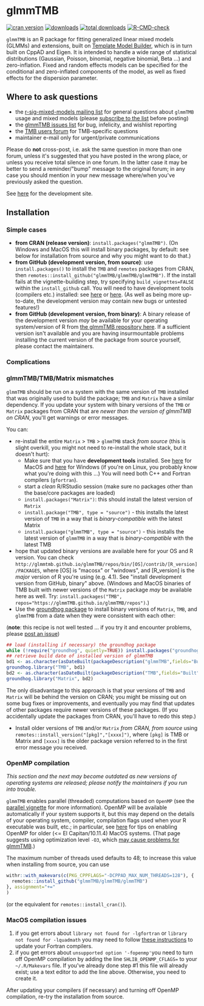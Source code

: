 # glmmTMB

<!-- badges: start -->
[![cran version](http://www.r-pkg.org/badges/version/glmmTMB)](https://cran.r-project.org/package=glmmTMB)
[![downloads](http://cranlogs.r-pkg.org/badges/glmmTMB)](http://cranlogs.r-pkg.org/badges/glmmTMB)
[![total downloads](http://cranlogs.r-pkg.org/badges/grand-total/glmmTMB)](http://cranlogs.r-pkg.org/badges/grand-total/glmmTMB)
[![R-CMD-check](https://github.com/glmmTMB/glmmTMB/workflows/R-CMD-check/badge.svg)](https://github.com/glmmTMB/glmmTMB/actions)
<!-- badges: end -->

`glmmTMB` is an R package for fitting generalized linear mixed models (GLMMs) and extensions, built on [Template Model Builder](https://github.com/kaskr/adcomp), which is in turn built on CppAD and Eigen. It is intended to handle a wide range of statistical distributions (Gaussian, Poisson, binomial, negative binomial, Beta ...) and zero-inflation. Fixed and random effects models can be specified for the conditional and zero-inflated components of the model, as well as fixed effects for the dispersion parameter.

## Where to ask questions

- the [r-sig-mixed-models mailing list](https://stat.ethz.ch/mailman/listinfo/r-sig-mixed-models) for general questions about `glmmTMB` usage and mixed models (please [subscribe to the list](https://stat.ethz.ch/mailman/listinfo/r-sig-mixed-models) before posting)
- the [glmmTMB issues list](https://github.com/glmmTMB/glmmTMB/issues) for bug, infelicity, and wishlist reporting
- the [TMB users forum](https://groups.google.com/forum/#!forum/tmb-users) for TMB-specific questions
- maintainer e-mail only for urgent/private communications

Please do **not** cross-post, i.e. ask the same question in more than one forum, unless it's suggested that you have posted in the wrong place, or unless you receive total silence in one forum. In the latter case it may be better to send a reminder/"bump" message to the original forum; in any case you should mention in your new message where/when you've previously asked the question.

See [here](https://github.com/glmmTMB/glmmTMB) for the development site.

## Installation 

### Simple cases

- **from CRAN (release version)**: `install.packages("glmmTMB")`. (On Windows and MacOS this will install binary packages, by default: see below for installation from source and why you might want to do that.)
- **from GitHub (development version, from source)**: use `install.packages()` to install the `TMB` and `remotes` packages from CRAN, then `remotes::install_github("glmmTMB/glmmTMB/glmmTMB")`. If the install fails at the vignette-building step, try specifying `build_vignettes=FALSE` within the `install_github` call. You will need to have development tools (compilers etc.) installed: see [here](https://support.rstudio.com/hc/en-us/articles/200486498-Package-Development-Prerequisites) or [here](https://teuder.github.io/rcpp4everyone_en/020_install.html). (As well as being more up-to-date, the development version may contain new bugs or untested features!)
- **from GitHub (development version, from binary)**: A binary release of the development version *may* be available for your operating system/version of R from [the glmmTMB repository here](./repos/index.html). If a sufficient version isn't available and you are having insurmountable problems installing the current version of the package from source yourself, please contact the maintainers.

### Complications

### glmmTMB/TMB/Matrix mismatches

`glmmTMB` should be run on a system with the same version of `TMB` installed that was originally used to build the package; `TMB` and `Matrix` have a similar dependency. If you update your system with binary versions of the `TMB` or `Matrix` packages from CRAN that are *newer than the version of glmmTMB on CRAN*, you'll get warnings or error messages. 

You can:

- re-install the entire `Matrix` > `TMB` > `glmmTMB` stack *from source* (this is slight overkill, you might not need to re-install the whole stack, but it doesn't hurt):
    - Make sure that you have **development tools** installed. See [here](https://mac.r-project.org/tools/) for MacOS and [here](https://cran.r-project.org/bin/windows/Rtools/) for Windows (if you're on Linux, you probably know what you're doing with this ...) You will need both C++ and Fortran compilers (`gfortran`).
    - start a *clean* R/RStudio session (make sure no packages other than the base/core packages are loaded)
    - `install.packages("Matrix")`: this should install the latest version of `Matrix`
    - `install.package("TMB", type = "source")` - this installs the latest version of `TMB` in a way that is *binary-compatible* with the latest Matrix
    - `install.package("glmmTMB", type = "source")` - this installs the latest version of `glmmTMB` in a way that is *binary-compatible* with the latest TMB
- hope that updated binary versions are available here for your OS and R version. You can check `http://glmmtmb.github.io/glmmTMB/repos/bin/[OS]/contrib/[R_version]/PACKAGES`, where [OS] is "macosx" or "windows", and [R_version] is the *major* version of R you're using (e.g. 4.1). See "install development version from GitHub, binary" above. (Windows and MacOS binaries of TMB built with newer versions of the `Matrix` package *may* be available here as well. Try: `install.packages("TMB", repos="https://glmmTMB.github.io/glmmTMB/repos")`.)
- Use the [groundhog package](https://groundhogr.com/) to install binary versions of `Matrix`, `TMB`, and `glmmTMB` from a date when they were consistent with each other:

(**note**: this recipe is not well tested ... if you try it and encounter problems, please [post an issue](https://github.com/glmmTMB/glmmTMB/issues))

```r
## load (installing if necessary) the groundhog package
while (!require("groundhog", quietly=TRUE)) install.packages("groundhog")
## retrieve build date of installed version of glmmTMB
bd1 <- as.character(asDateBuilt(packageDescription("glmmTMB",fields="Built")))
groundhog.library("TMB", bd1)
bd2 <- as.character(asDateBuilt(packageDescription("TMB",fields="Built")))
groundhog.library("Matrix", bd2)
```
The only disadvantage to this approach is that your versions of `TMB` and `Matrix` will be behind the version on CRAN; you might be missing out on some bug fixes or improvements, and eventually you may find that updates of other packages require newer versions of these packages. (If you accidentally update the packages from CRAN, you'll have to redo this step.)
- Install older versions of `TMB` and/or `Matrix` *from CRAN, from source* using `remotes::install_version("[pkg]","[xxxx]")`, where `[pkg]` is TMB or Matrix and `[xxxx]` is the older package version referred to in the first error message you received.


### OpenMP compilation

*This section and the next may become outdated as new versions of operating systems are released; please notify the maintainers if you run into trouble.*

`glmmTMB` enables parallel (threaded) computations based on `OpenMP` (see the [parallel vignette](glmmTMB/vignettes/parallel.Rmd) for more information). OpenMP will be available automatically if your system supports it, but this may depend on the details of your operating system, compiler, compilation flags used when your R executable was built, etc.; in particular, see [here](https://github.com/Rdatatable/data.table/wiki/Installation#openmp-enabled-compiler-for-mac) for tips on enabling OpenMP for older (<= El Capitan/10.11.4) MacOS systems. (That page suggests using optimization level `-O3`, which [may cause problems for glmmTMB](https://github.com/glmmTMB/glmmTMB/issues/297).)

The maximum number of threads used defaults to 48; to increase this value when installing from source, you can use

```r
withr::with_makevars(c(PKG_CPPFLAGS="-DCPPAD_MAX_NUM_THREADS=128"), {
  remotes::install_github("glmmTMB/glmmTMB/glmmTMB")
}, assignment="+="
)
```
(or the equivalent for `remotes::install_cran()`).

### MacOS compilation issues

1. if you get errors about `library not found for -lgfortran` or `library not found for -lquadmath` you may need to follow [these instructions](https://thecoatlessprofessor.com/programming/rcpp-rcpparmadillo-and-os-x-mavericks--lgfortran-and--lquadmath-error/) to update your Fortran compilers.
2. if you get errors about `unsupported option '-fopenmp'`you need to turn off OpenMP compilation by adding the line `SHLIB_OPENMP_CFLAGS=` to your `~/.R/Makevars` file. If you've already done step #1 this file will already exist; use a text editor to add the line above. Otherwise, you need to create it.

After updating your compilers (if necessary) and turning off OpenMP compilation, re-try the installation from source.





